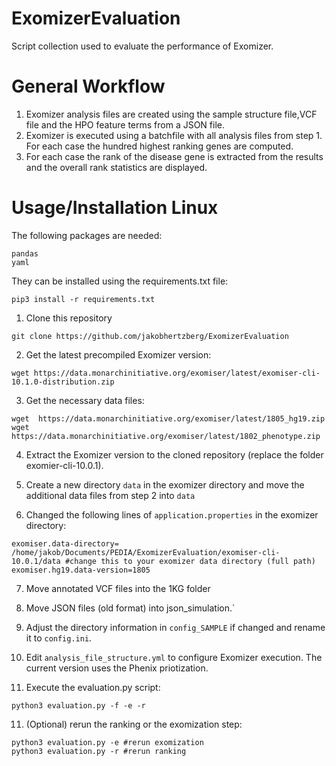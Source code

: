 # ExomizerEvaluation
Script collection used to evaluate the performance of Exomizer.

# General Workflow

1. Exomizer analysis files are created using the sample structure file,VCF file and the HPO feature terms from a JSON file.
2. Exomizer is executed using a batchfile with all analysis files from step 1. For each case the hundred highest ranking genes are computed. 
3. For each case the rank of the disease gene is extracted from the results and the overall rank statistics are displayed.

# Usage/Installation Linux

The following packages are needed:

```
pandas
yaml
```

They can be installed using the requirements.txt file:

```
pip3 install -r requirements.txt
```

1. Clone this repository
```
git clone https://github.com/jakobhertzberg/ExomizerEvaluation
```
2. Get the latest precompiled Exomizer version: 
```
wget https://data.monarchinitiative.org/exomiser/latest/exomiser-cli-10.1.0-distribution.zip
```
3. Get the necessary data files:
```
wget  https://data.monarchinitiative.org/exomiser/latest/1805_hg19.zip
wget  https://data.monarchinitiative.org/exomiser/latest/1802_phenotype.zip 
```
4. Extract the Exomizer version to the cloned repository (replace the folder exomier-cli-10.0.1).

5. Create a new directory ```data``` in the exomizer directory and move the additional data files from step 2 into ```data```

6. Changed the following lines of ```application.properties``` in the exomizer directory:
```
exomiser.data-directory= /home/jakob/Documents/PEDIA/ExomizerEvaluation/exomiser-cli-10.0.1/data #change this to your exomizer data directory (full path) 
exomiser.hg19.data-version=1805
```
7. Move annotated VCF files into the 1KG folder

8. Move JSON files (old format) into json_simulation.`

9. Adjust the directory information in ```config_SAMPLE``` if changed and rename it to ```config.ini```.

10. Edit ```analysis_file_structure.yml``` to configure Exomizer execution. The current version uses the Phenix priotization.

10. Execute the evaluation.py script:
```
python3 evaluation.py -f -e -r
```

11. (Optional) rerun the ranking or the exomization step:
```
python3 evaluation.py -e #rerun exomization
python3 evaluation.py -r #rerun ranking
```


